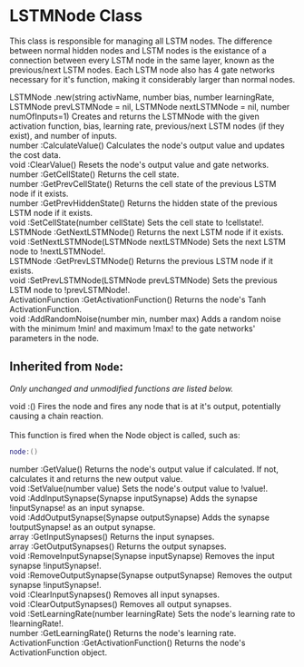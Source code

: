 # **LSTMNode Class**
This class is responsible for managing all LSTM nodes. The difference between normal hidden nodes and LSTM nodes is the existance of a connection between every LSTM node in the same layer, known as the previous/next LSTM nodes. Each LSTM node also has 4 gate networks necessary for it's function, making it considerably larger than normal nodes.

<div class=functionDoc>
LSTMNode .new(string activName, number bias, number learningRate, LSTMNode prevLSTMNode = nil, LSTMNode nextLSTMNode = nil, number numOfInputs=1)
Creates and returns the LSTMNode with the given activation function, bias, learning rate, previous/next LSTM nodes (if they exist), and number of inputs. 
</div>

<div class=functionDoc>
number :CalculateValue()
Calculates the node's output value and updates the cost data.
</div>

<div class=functionDoc>
void :ClearValue()
Resets the node's output value and gate networks.
</div>

<div class=functionDoc>
number :GetCellState()
Returns the cell state.
</div>

<div class=functionDoc>
number :GetPrevCellState()
Returns the cell state of the previous LSTM node if it exists.
</div>

<div class=functionDoc>
number :GetPrevHiddenState()
Returns the hidden state of the previous LSTM node if it exists.
</div>

<div class=functionDoc>
void :SetCellState(number cellState)
Sets the cell state to !cellstate!.
</div>

<div class=functionDoc>
LSTMNode :GetNextLSTMNode()
Returns the next LSTM node if it exists.
</div>

<div class=functionDoc>
void :SetNextLSTMNode(LSTMNode nextLSTMNode)
Sets the next LSTM node to !nextLSTMNode!.
</div>

<div class=functionDoc>
LSTMNode :GetPrevLSTMNode()
Returns the previous LSTM node if it exists.
</div>

<div class=functionDoc>
void :SetPrevLSTMNode(LSTMNode prevLSTMNode)
Sets the previous LSTM node to !prevLSTMNode!.
</div>

<div class=functionDoc>
ActivationFunction :GetActivationFunction()
Returns the node's Tanh ActivationFunction.
</div>

<div class=functionDoc>
void :AddRandomNoise(number min, number max)
Adds a random noise with the minimum !min! and maximum !max! to the gate networks' parameters in the node.
</div>

## Inherited from <code class=funcName>Node</code>:
<i>Only unchanged and unmodified functions are listed below.</i>

<div class=functionDoc>
void :()
Fires the node and fires any node that is at it's output, potentially causing a chain reaction.
<br><br>
This function is fired when the Node object is called, such as:

```lua
node:()
```
</div>

<div class=functionDoc>
number :GetValue()
Returns the node's output value if calculated. If not, calculates it and returns the new output value.
</div>

<div class=functionDoc>
void :SetValue(number value)
Sets the node's output value to !value!.
</div>

<div class=functionDoc>
void :AddInputSynapse(Synapse inputSynapse)
Adds the synapse !inputSynapse! as an input synapse.
</div>

<div class=functionDoc>
void :AddOutputSynapse(Synapse outputSynapse)
Adds the synapse !outputSynapse! as an output synapse.
</div>

<div class=functionDoc>
array :GetInputSynapses()
Returns the input synapses.
</div>

<div class=functionDoc>
array :GetOutputSynapses()
Returns the output synapses.
</div>

<div class=functionDoc>
void :RemoveInputSynapse(Synapse inputSynapse)
Removes the input synapse !inputSynapse!.
</div>

<div class=functionDoc>
void :RemoveOutputSynapse(Synapse outputSynapse)
Removes the output synapse !inputSynapse!.
</div>

<div class=functionDoc>
void :ClearInputSynapses()
Removes all input synapses.
</div>

<div class=functionDoc>
void :ClearOutputSynapses()
Removes all output synapses.
</div>

<div class=functionDoc>
void :SetLearningRate(number learningRate)
Sets the node's learning rate to !learningRate!.
</div>

<div class=functionDoc>
number :GetLearningRate()
Returns the node's learning rate.
</div>

<div class=functionDoc>
ActivationFunction :GetActivationFunction()
Returns the node's ActivationFunction object.
</div>